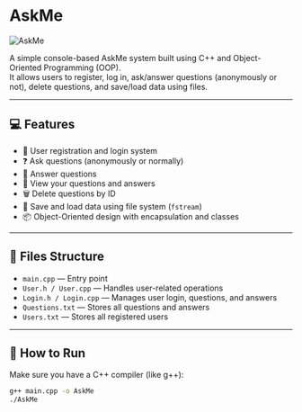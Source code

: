 # AskMe

![AskMe](assets/logo1.png)

A simple console-based AskMe system built using C++ and Object-Oriented Programming (OOP).  
It allows users to register, log in, ask/answer questions (anonymously or not), delete questions, and save/load data using files.

---

## 💻 Features

- 👤 User registration and login system  
- ❓ Ask questions (anonymously or normally)  
- 💬 Answer questions  
- 🧾 View your questions and answers  
- 🗑️ Delete questions by ID  
- 💾 Save and load data using file system (`fstream`)  
- 📦 Object-Oriented design with encapsulation and classes  

---

## 📁 Files Structure

- `main.cpp` — Entry point  
- `User.h / User.cpp` — Handles user-related operations  
- `Login.h / Login.cpp` — Manages user login, questions, and answers  
- `Questions.txt` — Stores all questions and answers  
- `Users.txt` — Stores all registered users  

---

## 🚀 How to Run

Make sure you have a C++ compiler (like g++):

```bash
g++ main.cpp -o AskMe
./AskMe
